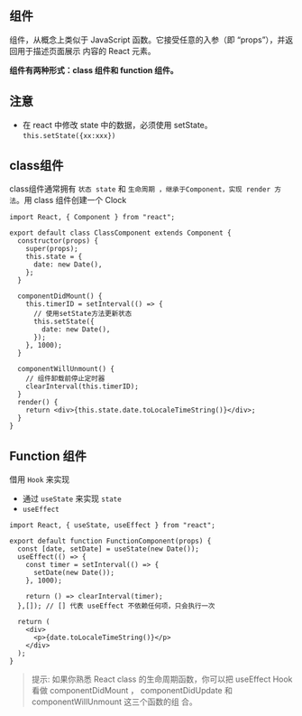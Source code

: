 ## 组件

组件，从概念上类似于 JavaScript 函数。它接受任意的⼊参（即 “props”），并返回⽤于描述⻚⾯展示
内容的 React 元素。



**组件有两种形式：class 组件和 function 组件。**



## 注意

+ 在 react 中修改 state 中的数据，必须使用 setState。`this.setState({xx:xxx})`





## class组件

class组件通常拥有 `状态 state` 和 `⽣命周期 ，继承于Component，实现 render ⽅法`。⽤ class 组件创建⼀个 Clock

```react
import React, { Component } from "react";

export default class ClassComponent extends Component {
  constructor(props) {
    super(props);
    this.state = {
      date: new Date(),
    };
  }

  componentDidMount() {
    this.timerID = setInterval(() => {
      // 使⽤setState⽅法更新状态
      this.setState({
        date: new Date(),
      });
    }, 1000);
  }

  componentWillUnmount() {
    // 组件卸载前停⽌定时器
    clearInterval(this.timerID);
  }
  render() {
    return <div>{this.state.date.toLocaleTimeString()}</div>;
  }
}

```





## Function 组件

借用 `Hook` 来实现

+ 通过 `useState`  来实现 `state`
+ `useEffect` 

```react
import React, { useState, useEffect } from "react";

export default function FunctionComponent(props) {
  const [date, setDate] = useState(new Date());
  useEffect(() => {
    const timer = setInterval(() => {
      setDate(new Date());
    }, 1000);

    return () => clearInterval(timer);
  },[]); // [] 代表 useEffect 不依赖任何项，只会执行一次

  return (
    <div>
      <p>{date.toLocaleTimeString()}</p>
    </div>
  );
}
```



>提示: 如果你熟悉 React class 的⽣命周期函数，你可以把 useEffect Hook 看做
componentDidMount ， componentDidUpdate 和 componentWillUnmount 这三个函数的组
合。

